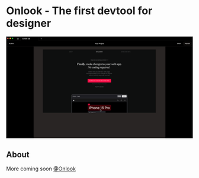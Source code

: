 # Onlook - The first devtool for designer

![Preview screenshot](public/Screenshot.png)

## About
More coming soon [@Onlook](https://onlook.dev/)
